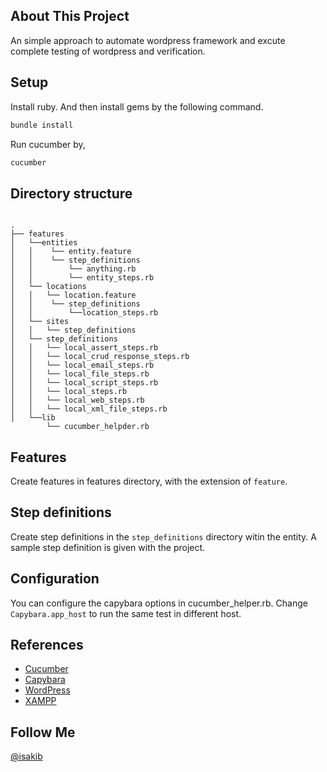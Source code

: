 About This Project
-----
An simple approach to automate wordpress framework and excute complete testing of wordpress and verification.




Setup
-----
Install ruby.
And then install gems by the following command.
```bash
bundle install
```
Run cucumber by,
```bash
cucumber
```

Directory structure
-------------------
```

.
├── features
│   └──entities
│   │    └── entity.feature
│   │    └── step_definitions
│   │        └── anything.rb
│   │        └── entity_steps.rb
│   └── locations
│   │   └── location.feature
│   │    └── step_definitions
│   │        └──location_steps.rb
│   └── sites
│   │   └── step_definitions
│   └── step_definitions
│   │   └── local_assert_steps.rb
│   │   └── local_crud_response_steps.rb
│   │   └── local_email_steps.rb
│   │   └── local_file_steps.rb
│   │   └── local_script_steps.rb
│   │   └── local_steps.rb
│   │   └── local_web_steps.rb
│   │   └── local_xml_file_steps.rb   
│   └──lib
        └── cucumber_helpder.rb
```

Features
--------
Create features in features directory, with the extension of `feature`.

Step definitions
----------------
Create step definitions in the `step_definitions` directory witin the entity. 
A sample step definition is given with the project.

Configuration
-------------
You can configure the capybara options in cucumber_helper.rb.
Change `Capybara.app_host` to run the same test in different host.

References
----------
* [Cucumber](https://github.com/cucumber/cucumber/wiki)
* [Capybara](https://github.com/jnicklas/capybara)
* [WordPress](http://wordpress.org)
* [XAMPP](https://www.apachefriends.org/download.html)


Follow Me
-------------
[@isakib](https://twitter.com/isakib)